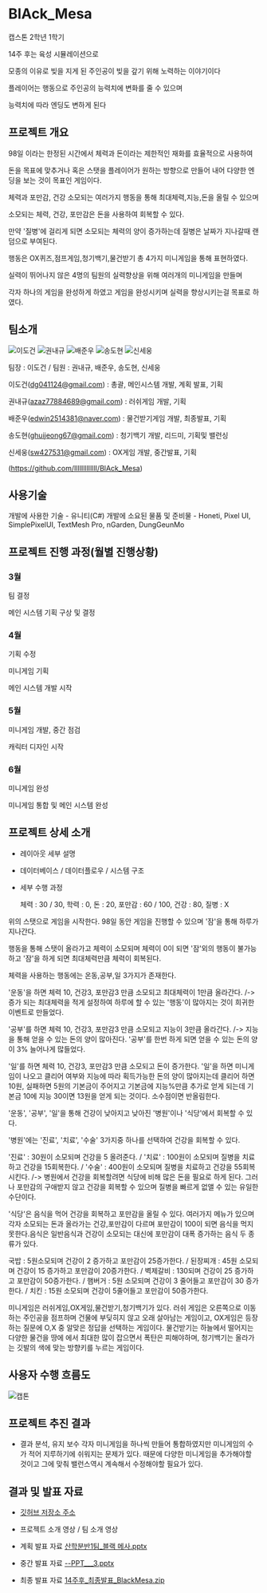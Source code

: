 # BlAck_Mesa
 캡스톤 2학년 1학기

14주 후는 육성 시뮬레이션으로 

모종의 이유로 빚을 지게 된 주인공이 빚을 갚기 위해 노력하는 이야기이다

플레이어는 행동으로 주인공의 능력치에 변화를 줄 수 있으며

능력치에 따라 엔딩도 변하게 된다

## 프로젝트 개요    
98일 이라는 한정된 시간에서 체력과 돈이라는 제한적인 재화를 효율적으로 사용하여 

돈을 목표에 맞추거나 혹은 스탯을 플레이어가 원하는 방향으로 만들어 내어 다양한 엔딩을 보는 것이 목표인 게임이다.

체력과 포만감, 건강 소모되는 여러가지 행동을 통해 최대체력,지능,돈을 올릴 수 있으며 

소모되는 체력, 건강, 포만감은 돈을 사용하여 회복할 수 있다.

만약 '질병'에 걸리게 되면 소모되는 체력의 양이 증가하는데 질병은 날짜가 지나갈때 랜덤으로 부여된다.

행동은 OX퀴즈,점프게임,청기백기,물건받기 총 4가지 미니게임을 통해 표현하였다.

실력이 뛰어나지 않은 4명의 팀원의 실력향상을 위해 여러개의 미니게임을 만들며 

각자 하나의 게임을 완성하게 하였고 게임을 완성시키며 실력을 향상시키는걸 목표로 하였다.

## 팀소개

![이도건](https://user-images.githubusercontent.com/108465094/178937979-c31e5acd-b2af-47b4-889e-09462e88d0d3.jpg)
![권내규](https://user-images.githubusercontent.com/108465094/178937965-7d282d44-6e31-4030-9938-b32b0c74b2c4.jpg)
![배준우](https://user-images.githubusercontent.com/108465094/178937969-d1d111d7-c736-4af4-9316-2642df5ca28d.jpg)
![송도현](https://user-images.githubusercontent.com/108465094/178937973-d660ee2b-cc3d-4787-b21c-8dbfd31551cf.jpg)
![신세웅](https://user-images.githubusercontent.com/108465094/178937977-93ed66ce-83a9-424b-a64e-7a48c89856b9.jpg)


팀장 : 이도건 / 팀원 : 권내규, 배준우, 송도현, 신세웅

이도건(dg041124@gmail.com) : 총괄, 메인시스템 개발, 계획 발표, 기획

권내규(azaz77884689@gmail.com) : 러쉬게임 개발, 기획

배준우(edwin2514381@naver.com) : 물건받기게임 개발, 최종발표, 기획

송도현(ghuijeong67@gmail.com) : 청기백기 개발, 리드미, 기획및 밸런싱

신세웅(sw427531@gmail.com) : OX게임 개발, 중간발표, 기획

(https://github.com/IlIlIlllIIllI/BlAck_Mesa)

## 사용기술

개발에 사용한 기술 - 유니티(C#) 
개발에 소요된 물품 및 준비물 - Honeti, Pixel UI, SimplePixelUI, TextMesh Pro, nGarden, DungGeunMo

## 프로젝트 진행 과정(월별 진행상황)

### 3월

팀 결정

메인 시스템 기획 구상 및 결정


### 4월

기획 수정

미니게임 기획

메인 시스템 개발 시작


### 5월

미니게임 개발, 중간 점검

캐릭터 디자인 시작


### 6월

미니게임 완성 

미니게임 통합 및 메인 시스템 완성


## 프로젝트 상세 소개

- 레이아웃 세부 설명
- 데이터베이스 / 데이터플로우 / 시스템 구조
- 세부 수행 과정
  
  체력 : 30 / 30, 학력 : 0, 돈 : 20, 포만감 : 60  / 100, 건강 : 80, 질병 : X

위의 스탯으로 게임을 시작한다. 98일 동안 게임을 진행할 수 있으며 '잠'을 통해 하루가 지나간다.

행동을 통해 스탯이 올라가고 체력이 소모되며 체력이 0이 되면 '잠'외의 행동이 불가능하고 '잠'을 하게 되면 최대체력만큼 체력이 회복된다.

체력을 사용하는 행동에는 온동,공부,일 3가지가 존재한다.

'운동'을 하면 체력 10, 건강3, 포만감3 만큼 소모되고 최대체력이 1만큼 올라간다. /-> 증가 되는 최대체력을 적게 설정하여 하루에 할 수 있는 '행동'이 많아지는 것이 희귀한 이벤트로 만들었다.

'공부'를 하면 체력 10, 건강3, 포만감3 만큼 소모되고 지능이 3만큼 올라간다. /->  지능을 통해 얻을 수 있는 돈의 양이 많아진다. '공부'를 한번 하게 되면 얻을 수 있는 돈의 양이 3% 늘어나게 많들었다.

'일'를 하면 체력 10, 건강3, 포만감3 만큼 소모되고 돈이 증가한다. '일'을 하면 미니게임이 나오고 클리어 여부와 지능에 따라 획득가능한 돈의 양이 많아지는데 클리어 하면 10원, 실패하면 5원의 기본금이 주어지고 기본금에 지능%만큼 추가로 얻게 되는데 기본금 10에 지능 30이면 13원을 얻게 되는 것이다. 소수점이면 반올림한다.

'운동', '공부', '일'을 통해 건강이 낮아지고 낮아진  '병원'이나 '식당'에서 회복할 수 있다.



'병원'에는 '진료', '치료', '수술' 3가지중 하나를 선택하여 건강을 회복할 수 있다.

'진료' : 30원이 소모되며 건강을 5 올려준다. / '치료' : 100원이 소모되며 질병을 치료하고 건강을 15회복한다. / '수술' : 400원이 소모되며 질병을 치료하고 건강을 55회복 시킨다. /-> 병원에서 건강을 회복할려면 식당에 비해 많은 돈을 필요로 하게 된다. 그러나 포만감의 구애받지 않고 건강을 회복할 수 있으며 질병을 빠르게 없앨 수 있는 유일한 수단이다.


'식당'은 음식을 먹어 건강을 회복하고 포만감을 올릴 수 있다. 여러가지 메뉴가 있으며 각자 소모되는 돈과 올라가는 건강,포만감이 다르며 포만감이 100이 되면 음식을 먹지 못한다.음식은 일반음식과 건강이 소모되는 대신에 포만감이 대폭 증가하는 음식 두 종류가 있다.

국밥 : 5원소모되며 건강이 2 증가하고 포만감이 25증가한다. / 된장찌개 : 45원 소모되며 건강이 15 증가하고 포만감이 20증가한다. / 벽제갈비 : 130되며 건강이 25 증가하고 포만감이 50증가한다. / 햄버거 : 5원 소모되며 건강이 3 줄어들고 포만감이 30 증가한다. / 치킨 : 15원 소모되며 건강이 5줄어들고 포만감이 50증가한다.


미니게임은 러쉬게임,OX게임,물건받기,청기백기가 있다. 러쉬 게임은 오른쪽으로 이동하는 주인공을 점프하며 건물에 부딪히지 않고 오래 살아남는 게임이고, OX게임은 등장하는 질문에 O,X 중 알맞은 정답을 선택하는 게임이다. 물건받기는 하늘에서 떨어지는 다양한 물건을 땅에 에서 최대한 많이 잡으면서 폭탄은 피해야하며, 청기백기는 올라가는 깃발의 색에 맞는 방향키를 누르는 게임이다.

## 사용자 수행 흐름도
![캡톤](https://user-images.githubusercontent.com/108465094/178197685-bc7aad9a-b521-4593-98f0-f6c47ea386a8.png)


## 프로젝트 추진 결과

- 결과 분석, 유지 보수
각자 미니게임을 하나씩 만들어 통합하였지만 미니게임의 수가 적어 지루하기에 쉬워지는 문제가 있다. 때문에 다양한 미니게임을 추가해야할 것이고 그에 맞춰 밸런스역시 계속해서 수정해야할 필요가 있다.

## 결과 및 발표 자료

- [깃허브 저장소 주소](https://github.com/IlIlIlllIIllI/BlAck_Mesa)
   
- 프로젝트 소개 영상 / 팀 소개 영상

- 계획 발표 자료  [산학분반1팀_블랙 메사.pptx](https://github.com/IlIlIlllIIllI/BlAck_Mesa/files/9081203/1._.pptx)
   
- 중간 발표 자료 [--PPT___3.pptx](https://github.com/IlIlIlllIIllI/BlAck_Mesa/files/9080081/--PPT___3.pptx) 
 
- 최종 발표 자료 [14주후_최종발표_BlackMesa.zip](https://github.com/IlIlIlllIIllI/BlAck_Mesa/files/9109941/14._._BlackMesa.zip)

